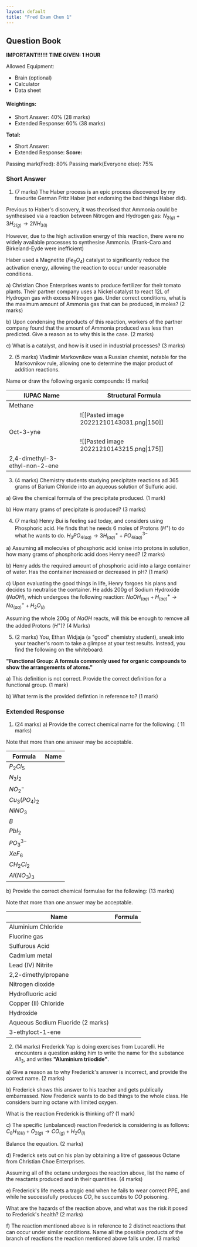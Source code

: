 ```yaml
---
layout: default
title: "Fred Exam Chem 1"
---
```


## Question Book

**IMPORTANT!!!!!!**
**TIME GIVEN: 1 HOUR**

Allowed Equipment:
- Brain (optional)
- Calculator
- Data sheet

#### Weightings:
- Short Answer: 40% (28 marks)
- Extended Response: 60% (38 marks)

**Total:**
- Short Answer:
- Extended Response: 
**Score:**

Passing mark(Fred): 80%
Passing mark(Everyone else): 75%

### Short Answer

1. (7 marks) 
The Haber process is an epic process discovered by my favourite German Fritz Haber (not endorsing the bad things Haber did). 

Previous to Haber's discovery, it was theorised that Ammonia could be synthesised via a reaction between Nitrogen and Hydrogen gas:
$N_{2(g)} + 3H_{2(g)} \to 2NH_{3(l)}$

However, due to the high activation energy of this reaction, there were no widely available processes to synthesise Ammonia. (Frank-Caro and Birkeland-Eyde were inefficient)

Haber used a Magnetite ($Fe_{3}O_{4}$) catalyst to significantly reduce the activation energy, allowing the reaction to occur under reasonable conditions.

a) Christian Choe Enterprises wants to produce fertilizer for their tomato plants. Their partner company uses a Nickel catalyst to react 12L of Hydrogen gas with excess Nitrogen gas. Under correct conditions, what is the maximum amount of Ammonia gas that can be produced, in moles? (2 marks)

b) Upon condensing the products of this reaction, workers of the partner company found that the amount of Ammonia produced was less than predicted. Give a reason as to why this is the case. (2 marks)

c) What is a catalyst, and how is it used in industrial processes? (3 marks)

2. (5 marks)
Vladimir Markovnikov was a Russian chemist, notable for the Markovnikov rule, allowing one to determine the major product of addition reactions.

Name or draw the following organic compounds: (5 marks)

| IUPAC Name                     | Structural Formula                        |
| ------------------------------ | ----------------------------------------- |
| Methane                        |                                           |
|                                | ![[Pasted image 20221210143031.png\|150]] |
| Oct-3-yne                      |                                           |
|                                | ![[Pasted image 20221210143215.png\|175]] |
| 2,4-dimethyl-3-ethyl-non-2-ene |                                           |

3. (4 marks)
Chemistry students studying precipitate reactions ad 365 grams of Barium Chloride into an aqueous solution of Sulfuric acid.

a) Give the chemical formula of the precipitate produced. (1 mark)

b) How many grams of precipitate is produced? (3 marks)

4. (7 marks)
Henry Bui is feeling sad today, and considers using Phosphoric acid. He finds that he needs 6 moles of Protons ($H^{+}$) to do what he wants to do.
$H_{3}PO_{4(aq)} \to 3H^{+}_{(aq)} + PO_{4(aq)}^{3-}$

a) Assuming all molecules of phosphoric acid ionise into protons in solution, how many grams of phosphoric acid does Henry need? (2 marks)

b) Henry adds the required amount of phosphoric acid into a large container of water. Has the container increased or decreased in pH? (1 mark)

c) Upon evaluating the good things in life, Henry forgoes his plans and decides to neutralise the container. He adds 200g of Sodium Hydroxide ($NaOH$), which undergoes the following reaction:
$NaOH_{(aq)} + H^{+}_{(aq)} \to Na^{+}_{{(aq)}} + H_{2}O_{(l)}$

Assuming the whole 200g of $NaOH$ reacts, will this be enough to remove all the added Protons ($H^+$)? (4 Marks)

5. (2 marks)
You, Ethan Widjaja (a "good" chemistry student), sneak into your teacher's room to take a glimpse at your test results. Instead, you find the following on the whiteboard:

**"Functional Group: A formula commonly used for organic compounds to show the arrangements of atoms."**

a) This definition is not correct. Provide the correct definition for a functional group. (1 mark)

b) What term is the provided defintion in reference to? (1 mark)

### Extended Response

1. (24 marks)
a) Provide the correct chemical name for the following: ( 11 marks)

Note that more than one answer may be acceptable.

| Formula              | Name |
| -------------------- | ---- |
| $P_{2}Cl_{5}$        |      |
| $N_{3}I_{2}$         |      |
| $NO_{2}^{-}$         |      |
| $Cu_{3}(PO_{4})_{2}$ |      |
| $NiNO_{3}$           |      |
| $B$                  |      |
| $PbI_{2}$            |      |
| $PO_{3}^{3-}$        |      |
| $XeF_{6}$            |      |
| $CH_{2}Cl_{2}$            |      |
| $Al(NO_{3})_{3}$                    |      |

b) Provide the correct chemical formulae for the following: (13 marks)

Note that more than one answer may be acceptable.

| Name                              | Formula |
| --------------------------------- | ------- |
| Aluminium Chloride                |         |
| Fluorine gas                      |         |
| Sulfurous Acid                    |         |
| Cadmium metal                     |         |
| Lead (IV) Nitrite                 |         |
| 2,2-dimethylpropane               |         |
| Nitrogen dioxide                  |         |
| Hydrofluoric acid                 |         |
| Copper (II) Chloride              |         |
| Hydroxide                         |         |
| Aqueous Sodium Fluoride (2 marks) |         |
| 3-ethyloct-1-ene                            |         |

2. (14 marks)
Frederick Yap is doing exercises from Lucarelli. He encounters a question asking him to write the name for the substance $AlI_{3}$, and writes **"Aluminium triiodide"**.

a) Give a reason as to why Frederick's answer is incorrect, and provide the correct name. (2 marks)

b) Frederick shows this answer to his teacher and gets publically embarrassed. Now Frederick wants to do bad things to the whole class. He considers burning octane with limited oxygen. 

What is the reaction Frederick is thinking of? (1 mark)

c) The specific (unbalanced) reaction Frederick is considering is as follows:
$C_{8}H_{18(l)} + O_{2(g)} \to CO_{(g)} + H_{2}O_{(l)}$

Balance the equation. (2 marks)

d) Frederick sets out on his plan by obtaining a litre of gasseous Octane from Christian Choe Enterprises.

Assuming all of the octane undergoes the reaction above, list the name of the reactants produced and in their quantities. (4 marks)

e) Frederick's life meets a tragic end when he fails to wear correct PPE, and while he successfully produces $CO$, he succumbs to $CO$ poisoning.

What are the hazards of the reaction above, and what was the risk it posed to Frederick's health? (2 marks)

f) The reaction mentioned above is in reference to 2 distinct reactions that can occur under similar conditions. Name all the possible products of the branch of reactions the reaction mentioned above falls under. (3 marks)